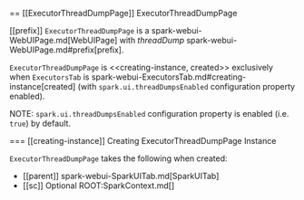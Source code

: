 == [[ExecutorThreadDumpPage]] ExecutorThreadDumpPage

[[prefix]]
`ExecutorThreadDumpPage` is a spark-webui-WebUIPage.md[WebUIPage] with *threadDump* spark-webui-WebUIPage.md#prefix[prefix].

`ExecutorThreadDumpPage` is <<creating-instance, created>> exclusively when `ExecutorsTab` is spark-webui-ExecutorsTab.md#creating-instance[created] (with `spark.ui.threadDumpsEnabled` configuration property enabled).

NOTE: `spark.ui.threadDumpsEnabled` configuration property is enabled (i.e. `true`) by default.

=== [[creating-instance]] Creating ExecutorThreadDumpPage Instance

`ExecutorThreadDumpPage` takes the following when created:

* [[parent]] spark-webui-SparkUITab.md[SparkUITab]
* [[sc]] Optional ROOT:SparkContext.md[]
